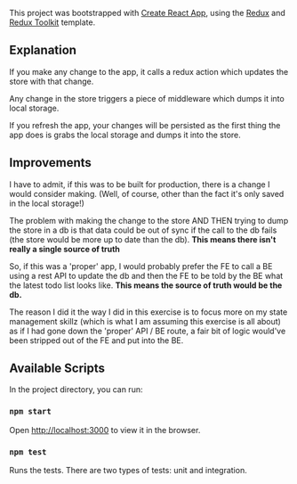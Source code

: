 This project was bootstrapped with [Create React App](https://github.com/facebook/create-react-app), using the [Redux](https://redux.js.org/) and [Redux Toolkit](https://redux-toolkit.js.org/) template.

## Explanation

If you make any change to the app, it calls a redux action which updates the store with that change.

Any change in the store triggers a piece of middleware which dumps it into local storage.

If you refresh the app, your changes will be persisted as the first thing the app does is grabs the local storage and dumps it into the store.

## Improvements

I have to admit, if this was to be built for production, there is a change I would consider making. (Well, of course, other than the fact it's only saved in the local storage!)

The problem with making the change to the store AND THEN trying to dump the store in a db is that data could be out of sync if the call to the db fails (the store would be more up to date than the db). **This means there isn't really a single source of truth**

So, if this was a 'proper' app, I would probably prefer the FE to call a BE using a rest API to update the db and then the FE to be told by the BE what the latest todo list looks like. **This means the source of truth would be the db.**

The reason I did it the way I did in this exercise is to focus more on my state management skillz (which is what I am assuming this exercise is all about) as if I had gone down the 'proper' API / BE route, a fair bit of logic would've been stripped out of the FE and put into the BE.

## Available Scripts

In the project directory, you can run:

### `npm start`

Open [http://localhost:3000](http://localhost:3000) to view it in the browser.

### `npm test`

Runs the tests. There are two types of tests: unit and integration.
